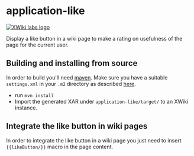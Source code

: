 # application-like

[![XWiki labs logo](https://labs.xwiki.com/xwiki/bin/download/Developments/Xlabs/xwiki-labs-project.png "XWiki labs")](https://labs.xwiki.com/xwiki/bin/view/Main/WebHome)

Display a like button in a wiki page to make a rating on usefulness of the page for the current user.

## Building and installing from source

In order to build you'll need [maven](http://maven.apache.org). Make sure you have a suitable `settings.xml` in your `.m2` directory as described [here](http://dev.xwiki.org/xwiki/bin/view/Community/Building).

* run `mvn install`
* Import the generated XAR under `application-like/target/` to an XWiki instance.

## Integrate the like button in wiki pages

In order to integrate the like button in a wiki page you just need to insert `{{likeButton/}}` macro in the page content.
